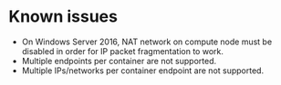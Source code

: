 # Known issues

* On Windows Server 2016, NAT network on compute node must be disabled in order for IP packet
fragmentation to work.
* Multiple endpoints per container are not supported.
* Multiple IPs/networks per container endpoint are not supported.
